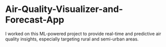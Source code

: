 # Air-Quality-Visualizer-and-Forecast-App
 I worked on this ML-powered project to provide real-time and predictive air quality insights, especially targeting rural and semi-urban areas.
